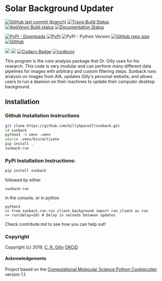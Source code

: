 Solar Background Updater
==============================
[//]: # (Badges)
<a href="https://github.com/GillySpace27/sunback/tree/master" target="_blank">![GitHub last commit (branch)](https://img.shields.io/github/last-commit/GillySpace27/sunback/master)</a>
<a href="https://travis-ci.com/GillySpace27/sunback" target="_blank">![Travis Build Status](https://travis-ci.com/GillySpace27/sunback.svg?branch=master)</a>
<a href="https://ci.appveyor.com/project/GillySpace27/sunback/" target="_blank">![AppVeyor Build status](https://ci.appveyor.com/api/projects/status/ji7e0pm5xxckf6rq/branch/master?svg=true)</a>
<a href="https://sunback.readthedocs.io/en/latest/?badge=latest" target="_blank">![Documentation Status](https://readthedocs.org/projects/sunback/badge/?version=latest)</a>

<a href="https://pypi.org/project/sunback/" target="_blank"><img alt="PyPI - Downloads" src="https://img.shields.io/pypi/dm/sunback"></a>
<a href="https://pypi.org/project/sunback/" target="_blank">![PyPI](https://img.shields.io/pypi/v/sunback)</a>
<img alt="PyPI - Python Version" src="https://img.shields.io/pypi/pyversions/sunback">
<a href="https://github.com/GillySpace27/sunback/" target="_blank">![GitHub repo size](https://img.shields.io/github/repo-size/GillySpace27/sunback)</a>
<a href="https://opensource.org/licenses/BSD-3-Clause" target="_blank">![GitHub](https://img.shields.io/github/license/GillySpace27/sunback)</a>

<a href="https://codeclimate.com/github/GillySpace27/sunback/maintainability"><img src="https://api.codeclimate.com/v1/badges/f7ae86dc9703d4a7eec6/maintainability" /></a>
<a href="https://codeclimate.com/github/GillySpace27/sunback/test_coverage"><img src="https://api.codeclimate.com/v1/badges/f7ae86dc9703d4a7eec6/test_coverage" /></a>
<a href="https://www.codacy.com/manual/GillySpace27/sunback" target="_blank">![Codacy Badge](https://api.codacy.com/project/badge/Grade/a47b3701e7544010a4708d923a71fedb)</a>
<a href="https://codecov.io/gh/GillySpace27/sunback/branch/master" target="_blank">![codecov](https://codecov.io/gh/GillySpace27/sunback/branch/master/graph/badge.svg)</a>


This program is the core analysis package that Dr. Gilly uses for his research. This code is very modular and can perform many different data pipelines for images with arbitrary and custom filtering steps. Sunback runs analysis on images from AIA, updates Gilly's personal website, and allows users to run a daemon on their machines to update their computer desktop background.

## Installation

### Github Installation Instructions

``` zsh
git clone https://github.com/GillySpace27/sunback.git
cd sunback
python3 -m venv .venv
source .venv/bin/activate
pip install .
sunback-run
```

### PyPi Installation Instructions:
``` bash
pip install sunback
```
followed by either
```
sunback-run
```
in the console, or in python
```
python3
>> from sunback.run.run_client_background import run_client as run
>> run(delay=20) # Delay in seconds between updates
```

Check contribute.md to see how you can help out!

### Copyright

Copyright (c) 2019, [C. R. Gilly](https://gilly.space) [ORCiD](https://orcid.org/0000-0003-0021-9056)


#### Acknowledgements

Project based on the
[Computational Molecular Science Python Cookiecutter](https://github.com/molssi/cookiecutter-cms) version 1.1.
